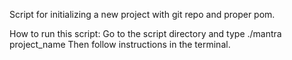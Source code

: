 Script for initializing a new project with git repo and proper pom.

How to run this script:
Go to the script directory and type ./mantra project_name 
Then follow instructions in the terminal.
